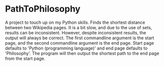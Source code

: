 # PathToPhilosophy
A project to touch up on my Python skills. Finds the shortest distance between two Wikipedia pages. It is a bit slow, and due to the use of sets, results can be inconsistent. However, despite inconsistent results, the output will always be correct. The first commandline argument is the start page, and the second commandline argument is the end page. Start page defaults to 'Python (programming language)' and end page defaults to 'Philosophy'. The program will then output the shortest path to the end page from the start page.